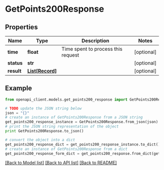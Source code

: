 # GetPoints200Response


## Properties
Name | Type | Description | Notes
------------ | ------------- | ------------- | -------------
**time** | **float** | Time spent to process this request | [optional] 
**status** | **str** |  | [optional] 
**result** | [**List[Record]**](Record.md) |  | [optional] 

## Example

```python
from openapi_client.models.get_points200_response import GetPoints200Response

# TODO update the JSON string below
json = "{}"
# create an instance of GetPoints200Response from a JSON string
get_points200_response_instance = GetPoints200Response.from_json(json)
# print the JSON string representation of the object
print GetPoints200Response.to_json()

# convert the object into a dict
get_points200_response_dict = get_points200_response_instance.to_dict()
# create an instance of GetPoints200Response from a dict
get_points200_response_form_dict = get_points200_response.from_dict(get_points200_response_dict)
```
[[Back to Model list]](../README.md#documentation-for-models) [[Back to API list]](../README.md#documentation-for-api-endpoints) [[Back to README]](../README.md)


